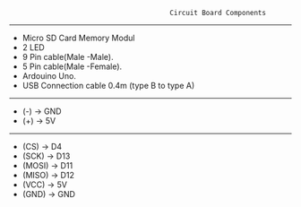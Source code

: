                                             Circuit Board Components 
-----------------------------------------------------------

- Micro SD Card Memory Modul
- 2 LED
- 9 Pin cable(Male -Male).
- 5 Pin cable(Male -Female).
- Ardouino Uno. 
- USB Connection cable 0.4m (type B to type A)



---------------------------------------------------------------

- (-) -> GND
- (+) -> 5V

---------------------------------------------------------------

- (CS) -> D4
- (SCK) -> D13
- (MOSI) -> D11
- (MISO) -> D12
- (VCC) ->  5V
- (GND) -> GND
